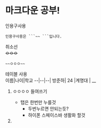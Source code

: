 # 마크다운 공부!
인용구사용
```
인용구사용은 ```~~ ```입니다.
```
취소선<br>
~~ㅇㅇㅇ~~
```
~~ㅇㅇㅇ~~
```
테이블 사용<br>
이름|나이|학교
--|--|--|
방준하| 24 |계명대 |
__

1. ㅇㅇㅇㅇ 들여쓰기
    - 탭은 한번만 누를것
        - 두번누르면 안되는듯?
        - 하이폰 스페이스바 생활화 할것

2.
